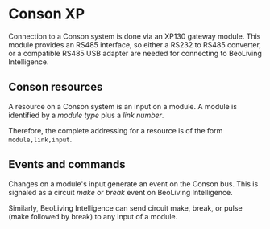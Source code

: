 Conson XP
=========

Connection to a Conson system is done via an XP130 gateway module.
This module provides an RS485 interface, so either a RS232 to RS485
converter, or a compatible RS485 USB adapter are needed for connecting
to BeoLiving Intelligence.

Conson resources
----------------

A resource on a Conson system is an input on a module. A module is identified by a *module type* plus a *link number*.

Therefore, the complete addressing for a resource is of the form `module,link,input`.

Events and commands
-------------------

Changes on a module's input generate an event on the Conson bus. This
is signaled as a circuit *make* or *break* event on BeoLiving Intelligence.

Similarly, BeoLiving Intelligence can send circuit make, break, or pulse (make followed by
break) to any input of a module.
